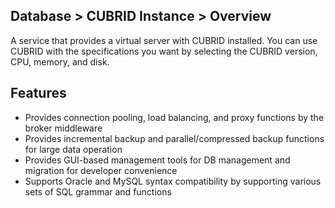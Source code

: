 ## Database > CUBRID Instance > Overview

A service that provides a virtual server with CUBRID installed. You can use CUBRID with the specifications you want by selecting the CUBRID version, CPU, memory, and disk.

## Features

* Provides connection pooling, load balancing, and proxy functions by the broker middleware
* Provides incremental backup and parallel/compressed backup functions for large data operation
* Provides GUI-based management tools for DB management and migration for developer convenience
* Supports Oracle and MySQL syntax compatibility by supporting various sets of SQL grammar and functions
